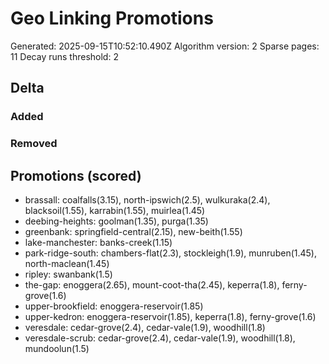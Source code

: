 # Geo Linking Promotions
Generated: 2025-09-15T10:52:10.490Z
Algorithm version: 2
Sparse pages: 11
Decay runs threshold: 2

## Delta
### Added
### Removed

## Promotions (scored)
- brassall: coalfalls(3.15), north-ipswich(2.5), wulkuraka(2.4), blacksoil(1.55), karrabin(1.55), muirlea(1.45)
- deebing-heights: goolman(1.35), purga(1.35)
- greenbank: springfield-central(2.15), new-beith(1.55)
- lake-manchester: banks-creek(1.15)
- park-ridge-south: chambers-flat(2.3), stockleigh(1.9), munruben(1.45), north-maclean(1.45)
- ripley: swanbank(1.5)
- the-gap: enoggera(2.65), mount-coot-tha(2.45), keperra(1.8), ferny-grove(1.6)
- upper-brookfield: enoggera-reservoir(1.85)
- upper-kedron: enoggera-reservoir(1.85), keperra(1.8), ferny-grove(1.6)
- veresdale: cedar-grove(2.4), cedar-vale(1.9), woodhill(1.8)
- veresdale-scrub: cedar-grove(2.4), cedar-vale(1.9), woodhill(1.8), mundoolun(1.5)
